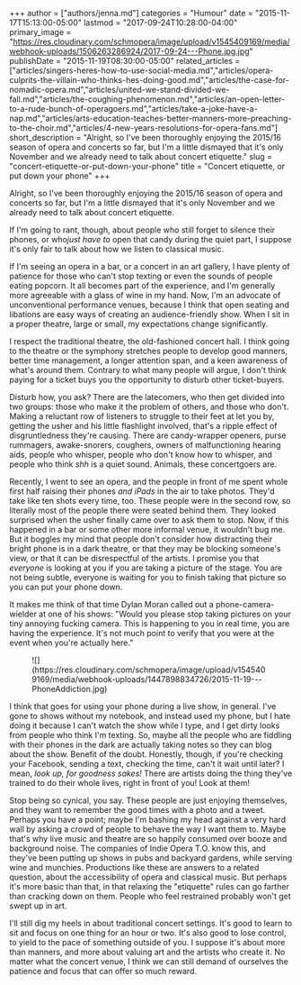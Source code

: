 +++
author = ["authors/jenna.md"]
categories = "Humour"
date = "2015-11-17T15:13:00-05:00"
lastmod = "2017-09-24T10:28:00-04:00"
primary_image = "https://res.cloudinary.com/schmopera/image/upload/v1545409169/media/webhook-uploads/1506263286924/2017-09-24---Phone.jpg.jpg"
publishDate = "2015-11-19T08:30:00-05:00"
related_articles = ["articles/singers-heres-how-to-use-social-media.md","articles/opera-culprits-the-villain-who-thinks-hes-doing-good.md","articles/the-case-for-nomadic-opera.md","articles/united-we-stand-divided-we-fall.md","articles/the-coughing-phenomenon.md","articles/an-open-letter-to-a-rude-bunch-of-operagoers.md","articles/take-a-joke-have-a-nap.md","articles/arts-education-teaches-better-manners-more-preaching-to-the-choir.md","articles/4-new-years-resolutions-for-opera-fans.md"]
short_description = "Alright, so I&#039;ve been thoroughly enjoying the 2015/16 season of opera and concerts so far, but I&#039;m a little dismayed that it&#039;s only November and we already need to talk about concert etiquette."
slug = "concert-etiquette-or-put-down-your-phone"
title = "Concert etiquette, or put down your phone"
+++

Alright, so I've been thoroughly enjoying the 2015/16 season of opera and concerts so far, but I'm a little dismayed that it's only November and we already need to talk about concert etiquette.

If I'm going to rant, though, about people who still forget to silence their phones, or who*just have to* open that candy during the quiet part, I suppose it's only fair to talk about how we listen to classical music.

If I'm seeing an opera in a bar, or a concert in an art gallery, I have plenty of patience for those who can't stop texting or even the sounds of people eating popcorn. It all becomes part of the experience, and I'm generally more agreeable with a glass of wine in my hand. Now, I'm an advocate of unconventional performance venues, because I think that open seating and libations are easy ways of creating an audience-friendly show. When I sit in a proper theatre, large or small, my expectations change significantly.

I respect the traditional theatre, the old-fashioned concert hall. I think going to the theatre or the symphony stretches people to develop good manners, better time management, a longer attention span, and a keen awareness of what's around them. Contrary to what many people will argue, I don't think paying for a ticket buys you the opportunity to disturb other ticket-buyers.

Disturb how, you ask? There are the latecomers, who then get divided into two groups: those who make it the problem of others, and those who don't. Making a reluctant row of listeners to struggle to their feet at let you by, getting the usher and his little flashlight involved, that's a ripple effect of disgruntledness they're causing. There are candy-wrapper openers, purse rummagers, awake-snorers, coughers, owners of malfunctioning hearing aids, people who whisper, people who don't know how to whisper, and people who think *shh* is a quiet sound. Animals, these concertgoers are.

Recently, I went to see an opera, and the people in front of me spent whole first half raising their phones *and iPads* in the air to take photos. They'd take like ten shots every time, too. These people were in the second row, so literally most of the people there were seated behind them. They looked surprised when the usher finally came over to ask them to stop. Now, if this happened in a bar or some other more informal venue, it wouldn't bug me. But it boggles my mind that people don't consider how distracting their bright phone is in a dark theatre, or that they may be blocking someone's view, or that it can be disrespectful of the artists. I promise you that *everyone* is looking at you if you are taking a picture of the stage. You are not being subtle, everyone is waiting for you to finish taking that picture so you can put your phone down.

It makes me think of that time Dylan Moran called out a phone-camera-wielder at one of his shows: "Would you please stop taking pictures on your tiny annoying fucking camera. This is happening to you in real time, you are having the experience. It's not much point to verify that you were at the event when you're actually here."

<figure data-type="image">
![](https://res.cloudinary.com/schmopera/image/upload/v1545409169/media/webhook-uploads/1447898834726/2015-11-19---PhoneAddiction.jpg)
</figure>

I think that goes for using your phone during a live show, in general. I've gone to shows without my notebook, and instead used my phone, but I hate doing it because I can't watch the show while I type, and I get dirty looks from people who think I'm texting. So, maybe all the people who are fiddling with their phones in the dark are actually taking notes so they can blog about the show. Benefit of the doubt. Honestly, though, if you're checking your Facebook, sending a text, checking the time, can't it wait until later? I mean, *look up, for goodness sakes!* There are artists doing the thing they've trained to do their whole lives, right in front of you! Look at them!

Stop being so cynical, you say. These people are just enjoying themselves, and they want to remember the good times with a photo and a tweet. Perhaps you have a point; maybe I'm bashing my head against a very hard wall by asking a crowd of people to behave the way I want them to. Maybe that's why live music and theatre are so happily consumed over booze and background noise. The companies of Indie Opera T.O. know this, and they've been putting up shows in pubs and backyard gardens, while serving wine and munchies. Productions like these are answers to a related question, about the accessibility of opera and classical music. But perhaps it's more basic than that, in that relaxing the "etiquette" rules can go farther than cracking down on them. People who feel restrained probably won't get swept up in art.

I'll still dig my heels in about traditional concert settings. It's good to learn to sit and focus on one thing for an hour or two. It's also good to lose control, to yield to the pace of something outside of you. I suppose it's about more than manners, and more about valuing art and the artists who create it. No matter what the concert venue, I think we can still demand of ourselves the patience and focus that can offer so much reward.
